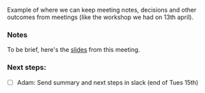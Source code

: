 Example of where we can keep meeting notes, decisions and other outcomes from meetings (like the workshop we had on 13th april).

### Notes
To be brief, here's the [slides](https://docs.google.com/presentation/d/1JdxBFEz9HsN7t4dkuVh_sy-wZsc3V1S-vRPjK2fLKgQ/edit?slide=id.p#slide=id.p) from this meeting.

### Next steps:
- [ ] Adam: Send summary and next steps in slack (end of Tues 15th)
